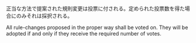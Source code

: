 正当な方法で提案された規則変更は投票に付される。定められた投票数を得た場合にのみそれは採択される。

All rule-changes proposed in the proper way shall be voted on. They will be adopted if and only if they receive the required number of votes.
